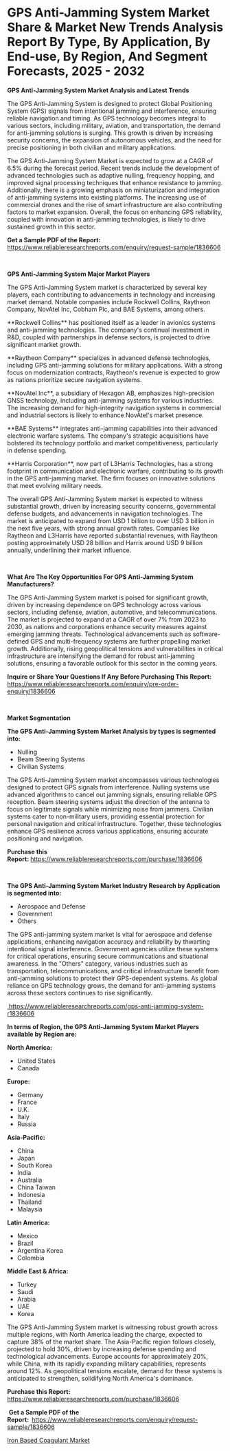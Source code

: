 <p><h1>GPS Anti-Jamming System Market Share & Market New Trends Analysis Report By Type, By Application, By End-use, By Region, And Segment Forecasts, 2025 - 2032</h1></p><p><strong>GPS Anti-Jamming System Market Analysis and Latest Trends</strong></p>
<p><p>The GPS Anti-Jamming System is designed to protect Global Positioning System (GPS) signals from intentional jamming and interference, ensuring reliable navigation and timing. As GPS technology becomes integral to various sectors, including military, aviation, and transportation, the demand for anti-jamming solutions is surging. This growth is driven by increasing security concerns, the expansion of autonomous vehicles, and the need for precise positioning in both civilian and military applications. </p><p>The GPS Anti-Jamming System Market is expected to grow at a CAGR of 6.5% during the forecast period. Recent trends include the development of advanced technologies such as adaptive nulling, frequency hopping, and improved signal processing techniques that enhance resistance to jamming. Additionally, there is a growing emphasis on miniaturization and integration of anti-jamming systems into existing platforms. The increasing use of commercial drones and the rise of smart infrastructure are also contributing factors to market expansion. Overall, the focus on enhancing GPS reliability, coupled with innovation in anti-jamming technologies, is likely to drive sustained growth in this sector.</p></p>
<p><strong>Get a Sample PDF of the Report:&nbsp;</strong> <a href="https://www.reliableresearchreports.com/enquiry/request-sample/1836606?utm_campaign=3210&utm_medium=2&utm_source=Github&utm_content=ia&utm_term=26032025&utm_id=gps-anti-jamming-system">https://www.reliableresearchreports.com/enquiry/request-sample/1836606</a></p>
<p>&nbsp;</p>
<p><strong>GPS Anti-Jamming System Major Market Players</strong></p>
<p><p>The GPS Anti-Jamming System market is characterized by several key players, each contributing to advancements in technology and increasing market demand. Notable companies include Rockwell Collins, Raytheon Company, NovAtel Inc, Cobham Plc, and BAE Systems, among others.</p><p>**Rockwell Collins** has positioned itself as a leader in avionics systems and anti-jamming technologies. The company's continual investment in R&D, coupled with partnerships in defense sectors, is projected to drive significant market growth. </p><p>**Raytheon Company** specializes in advanced defense technologies, including GPS anti-jamming solutions for military applications. With a strong focus on modernization contracts, Raytheon's revenue is expected to grow as nations prioritize secure navigation systems.</p><p>**NovAtel Inc**, a subsidiary of Hexagon AB, emphasizes high-precision GNSS technology, including anti-jamming systems for various industries. The increasing demand for high-integrity navigation systems in commercial and industrial sectors is likely to enhance NovAtel's market presence.</p><p>**BAE Systems** integrates anti-jamming capabilities into their advanced electronic warfare systems. The company's strategic acquisitions have bolstered its technology portfolio and market competitiveness, particularly in defense spending.</p><p>**Harris Corporation**, now part of L3Harris Technologies, has a strong footprint in communication and electronic warfare, contributing to its growth in the GPS anti-jamming market. The firm focuses on innovative solutions that meet evolving military needs.</p><p>The overall GPS Anti-Jamming System market is expected to witness substantial growth, driven by increasing security concerns, governmental defense budgets, and advancements in navigation technologies. The market is anticipated to expand from USD 1 billion to over USD 3 billion in the next five years, with strong annual growth rates. Companies like Raytheon and L3Harris have reported substantial revenues, with Raytheon posting approximately USD 28 billion and Harris around USD 9 billion annually, underlining their market influence.</p></p>
<p>&nbsp;</p>
<p><strong>What Are The Key Opportunities For GPS Anti-Jamming System Manufacturers?</strong></p>
<p><p>The GPS Anti-Jamming System market is poised for significant growth, driven by increasing dependence on GPS technology across various sectors, including defense, aviation, automotive, and telecommunications. The market is projected to expand at a CAGR of over 7% from 2023 to 2030, as nations and corporations enhance security measures against emerging jamming threats. Technological advancements such as software-defined GPS and multi-frequency systems are further propelling market growth. Additionally, rising geopolitical tensions and vulnerabilities in critical infrastructure are intensifying the demand for robust anti-jamming solutions, ensuring a favorable outlook for this sector in the coming years.</p></p>
<p><strong>Inquire or Share Your Questions If Any Before Purchasing This Report:</strong> <a href="https://www.reliableresearchreports.com/enquiry/pre-order-enquiry/1836606?utm_campaign=3210&utm_medium=2&utm_source=Github&utm_content=ia&utm_term=26032025&utm_id=gps-anti-jamming-system">https://www.reliableresearchreports.com/enquiry/pre-order-enquiry/1836606</a></p>
<p>&nbsp;</p>
<p><strong>Market Segmentation</strong></p>
<p><strong>The GPS Anti-Jamming System Market Analysis by types is segmented into:</strong></p>
<p><ul><li>Nulling</li><li>Beam Steering Systems</li><li>Civilian Systems</li></ul></p>
<p><p>The GPS Anti-Jamming System market encompasses various technologies designed to protect GPS signals from interference. Nulling systems use advanced algorithms to cancel out jamming signals, ensuring reliable GPS reception. Beam steering systems adjust the direction of the antenna to focus on legitimate signals while minimizing noise from jammers. Civilian systems cater to non-military users, providing essential protection for personal navigation and critical infrastructure. Together, these technologies enhance GPS resilience across various applications, ensuring accurate positioning and navigation.</p></p>
<p><strong>Purchase this Report:&nbsp;</strong><a href="https://www.reliableresearchreports.com/purchase/1836606?utm_campaign=3210&utm_medium=2&utm_source=Github&utm_content=ia&utm_term=26032025&utm_id=gps-anti-jamming-system">https://www.reliableresearchreports.com/purchase/1836606</a></p>
<p>&nbsp;</p>
<p><strong>The GPS Anti-Jamming System Market Industry Research by Application is segmented into:</strong></p>
<p><ul><li>Aerospace and Defense</li><li>Government</li><li>Others</li></ul></p>
<p><p>The GPS anti-jamming system market is vital for aerospace and defense applications, enhancing navigation accuracy and reliability by thwarting intentional signal interference. Government agencies utilize these systems for critical operations, ensuring secure communications and situational awareness. In the "Others" category, various industries such as transportation, telecommunications, and critical infrastructure benefit from anti-jamming solutions to protect their GPS-dependent systems. As global reliance on GPS technology grows, the demand for anti-jamming systems across these sectors continues to rise significantly.</p></p>
<p><a href="https://www.reliableresearchreports.com/gps-anti-jamming-system-r1836606?utm_campaign=3210&utm_medium=2&utm_source=Github&utm_content=ia&utm_term=26032025&utm_id=gps-anti-jamming-system">&nbsp;https://www.reliableresearchreports.com/gps-anti-jamming-system-r1836606</a></p>
<p><strong>In terms of Region, the GPS Anti-Jamming System Market Players available by Region are:</strong></p>
<p>
    <p> <strong> North America: </strong>
        <ul>
            <li>United States</li>
            <li>Canada</li>
        </ul>
        </p> 
    <p> <strong> Europe: </strong>
        <ul>
            <li>Germany</li>
            <li>France</li>
            <li>U.K.</li>
            <li>Italy</li>
            <li>Russia</li>
        </ul>
        </p> 
    <p> <strong> Asia-Pacific: </strong>
        <ul>
            <li>China</li>
            <li>Japan</li>
            <li>South Korea</li>
            <li>India</li>
            <li>Australia</li>
            <li>China Taiwan</li>
            <li>Indonesia</li>
            <li>Thailand</li>
            <li>Malaysia</li>
        </ul>
        </p> 
    <p> <strong> Latin America: </strong>
        <ul>
            <li>Mexico</li>
            <li>Brazil</li>
            <li>Argentina Korea</li>
            <li>Colombia</li>
        </ul>
        </p> 
    <p> <strong> Middle East & Africa: </strong>
        <ul>
            <li>Turkey</li>
            <li>Saudi</li>
            <li>Arabia</li>
            <li>UAE</li>
            <li>Korea</li>
        </ul>
    </p>
    </p>
<p><p>The GPS Anti-Jamming System market is witnessing robust growth across multiple regions, with North America leading the charge, expected to capture 38% of the market share. The Asia-Pacific region follows closely, projected to hold 30%, driven by increasing defense spending and technological advancements. Europe accounts for approximately 20%, while China, with its rapidly expanding military capabilities, represents around 12%. As geopolitical tensions escalate, demand for these systems is anticipated to strengthen, solidifying North America's dominance.</p></p>
<p><strong>Purchase this Report: </strong><a href="https://www.reliableresearchreports.com/purchase/1836606?utm_campaign=3210&utm_medium=2&utm_source=Github&utm_content=ia&utm_term=26032025&utm_id=gps-anti-jamming-system">https://www.reliableresearchreports.com/purchase/1836606</a></p>
<p>&nbsp;<strong>Get a Sample PDF of the Report:&nbsp;&nbsp;</strong><a href="https://www.reliableresearchreports.com/enquiry/request-sample/1836606?utm_campaign=3210&utm_medium=2&utm_source=Github&utm_content=ia&utm_term=26032025&utm_id=gps-anti-jamming-system">https://www.reliableresearchreports.com/enquiry/request-sample/1836606</a></p>
<p><strong></strong></p>
<p><p><a href="https://github.com/yenagmah/Market-Research-Report-List-1/blob/main/iron-based-coagulant-market.md?utm_campaign=3210&utm_medium=2&utm_source=Github&utm_content=ia&utm_term=26032025&utm_id=gps-anti-jamming-system">Iron Based Coagulant Market</a></p></p>
